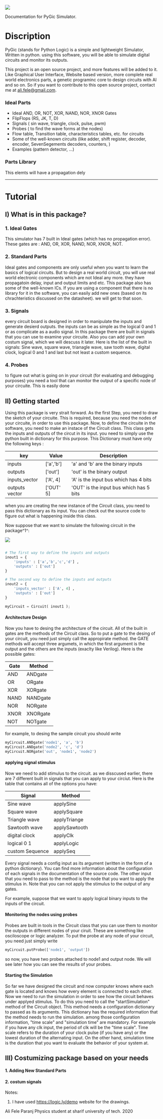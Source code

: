 ![](https://github.com/alifele/Python/raw/master/PyGic/Pic/logo.png) 


Documentation for PyGic Simulator.


# Discription
PyGic (stands for Python Logic) is a simple and lightweight Simulator, Written in python. using this software, you will be able to simulate digital circuits and  monitor its outputs.


This project is an open source project, and more features will be added to it. Like Graphical User Interface, Website based version, more complete real world electronics parts, a genetic programinc core to design circuits with AI and so on. So if you want to contribute to this open source project, contact me at ali.fele@gmail.com.


### Ideal Parts
* Ideal AND, OR, NOT, XOR, NAND, NOR, XNOR Gates
* FlipFlops (RS, JK, T, D)
* Signals ( sin wave, triangle, clock, pulse, pwm) 
* Probes ( to find the wave forms at the nodes)
* Flow table, Transition table, characteristics tables, etc. for circuits
* Some of the well-known circuits (like adder, shift register, decoder, encoder, SevenSegements decoders, counters, )
* Examples (pattern detector, ...)


### Parts Library
This elemts will have a propagation dely




***
# Tutorial 

## I) What is in this package?

### 1. Ideal Gates
This simulator has 7 built in Ideal gates (which has no propagation error).
These gates are : AND, OR, XOR, NAND, NOR, XNOR, NOT.

### 2. Standard Parts
Ideal gates and components are only useful when you want to learn the basics of logical circuits. But to design a real world circuit, you will use real world electronic components which are not Ideal any more. they have propagatoin delay, input and output limits and etc.
This package also has some of the well-known ICs. If you are using a component that there is no library for it in the software, you can easily add new ones (based on its chrachteristics discussed on the datasheet). we will get to that soon.

### 3. Signals
every circuit board is designed in order to manipulate the inputs and generate desierd outputs. the inputs can be as simple as the logical 0 and 1 or as complicate as a audio signal. In this package there are built in signals that you can use to examine your circuite. Also you can add your own costum signal, which we will descuss it later.
Here is the list of the built in signals:
Sine wave, square wave, trianagle wave, saw tooth wave, digital clock, logical 0 and 1 and last but not least a custom sequence.


### 4. Probes

to figure out what is going on in your circuit (for evaluating and debugging purposes) you need a tool that can monitor the output of a specific node of your circuite. This is easily done 
			
			
			
## II) Getting started


Using this package is very strait forward. As the first Step, you need to draw the sketch of your circuite. This is required, because you need the nodes of your circuite, in order to use this package.
Now, to define the circuite in the software, you need to make an instace of the Circuit class.
This class gets the inputs and outputs of the circut in its input. you need to 
simply use the python built in dictionary for this purpose. This Dictionary must have only the following keys :

| key            | Value     | Description                             |
|----------------|-----------|-----------------------------------------|
| inputs         | ['a','b'] | 'a' and 'b' are the binary inputs           |
| outputs        | ['out']   | 'out' is the  binary output             |
| inputs_vector  | ['A', 4]  | 'A' is the input bus which has 4 bits   |
| outputs vector | ['OUT' 5] | 'OUT' is the input bus which has 5 bits |

when you are creating the new instance of the Circuit class, you need to pass this dictionary as its input. You can check out the source code to figure out what is happening inside this class.



Now suppose that we want to simulate the following circuit in the package^1^:

![](https://raw.githubusercontent.com/alifele/Python/master/PyGic/Pic/sim_circuit.png) 

```python

# The first way to define the inputs and outputs
inout1 = {
	'inputs' : ['a','b','c','d'] ,
	'outputs' : ['out']
}

# The second way to define the inputs and outputs
inout2 = {
	'inputs_vector' : ['A', 4] ,
	'outputs' : ['out']
}

myCircuit = Circuit( inout1 );
```

#### Architecture Design

Now you have to desing the architecture of the circuit.
All of the built in gates are the methods of the Circuit class.
So to put a gate to the desing of your circuit, you need just simply call the appropirate method. the GATE methods will accept three argumets, in which the first argument is the output and the others are the inputs (exaclty like Verilog). Here is the possible gates:

| Gate | Method   |
|------|----------|
| AND  | ANDgate  |
| OR   | ORgate   |
| XOR  | XORgate  |
| NAND | NANDgate |
| NOR  | NORgate  |
| XNOR | XNORgate |
| NOT  | NOTgate  |

for example, to desing the sample circuit you should write

```python
myCircuit.ANDgate('node1', 'a', 'b')
myCircuit.ANDgate('node2', 'c', 'd')
myCircuit.NORgate('out', 'node1', 'node2')
```
#### applying signal stimulus

Now we need to add stimulus to the circuit. as we disscused earlier, there are 7 different built in signals that you can apply to your circiut.
Here is the table that contains all of the options you have:

| Signal           | Method        |
|------------------|---------------|
| Sine wave        | applySine     |
| Square wave      | applySquare   |
| Triangle wave    | applyTriange  |
| Sawtooth wave    | applySawtooth |
| digital clock    | applyClk      |
| logical 0 1      | applyLogic    |
| custom Sequence | applySeq      |


Every signal needs a config input as its argument (written in the form of a python dictionary). You can find more information about the configuration of each signals in the documentation of the source code.
The other input that you need to pass to the method is the node that you want to apply the stimulus in. Note that you can not apply the stimulus to the output of any gates.

For example, suppose that we want to apply logical binary inputs to the inputs of the circuit.

#### Monitoring the nodes using probes
Probes are built in tools in the Circuit class that you can use them to monitor the outputs in different nodes of your ciruit. These are something like osciloscope or logic analyzer. To put the probe at any node of your circuit, you need just simply write 


```python
myCircuit.putProbe(['node1', 'output'])
```
so now, you have two probes attached to node1 and output node. We will see later how you can see the results of your probes.

#### Starting the Simulation

So far we have designed the circuit and now computer knows where each gate is located and knows how every element is connected to each other. Now we need to run the simulation in order to see how the circuit behaves under applyed stimulus. To do this you need to call the "startSimulation" method of the Circuit object. This method needs a configuration dictionary to passed as its arguments. This dictionary has the required information that the method needs to run the simulation. among those configuration information, "time scale" and "simulation time" are mandatory.
 For example if you have any clk input, the period of clk will be the "time scale".  Time scale refers to the duration of your clock pulse (if you have any) or the lowest duration of the alternating input. On the other hand, simulation time is the duration that you want to evaluate the behavior of your system at.


## III) Costumizing package based on your needs



#### 1. Adding New Standard Parts

#### 2. costum signals 


Notes:
1. I have used https://logic.ly/demo website for the drawings.

Ali Fele Paranj
Physics student at sharif university of tech.
2020